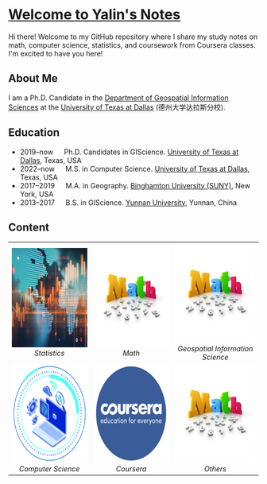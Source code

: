 # [Welcome to Yalin's Notes](https://gisyaliny.github.io/notes/)

Hi there! Welcome to my GitHub repository where I share my study notes on math, computer science, statistics, and coursework from Coursera classes. I'm excited to have you here!

## About Me

I am a Ph.D. Candidate in the [Department of Geospatial Information Sciences](https://epps.utdallas.edu/about/programs/geospatial-information-sciences/) at the [University of Texas at Dallas](https://www.utdallas.edu/) (德州大学达拉斯分校).

## Education

- 2019–now &emsp; Ph.D. Candidates in GIScience. [University of Texas at Dallas](https://epps.utdallas.edu/about/programs/geospatial-information-sciences/), Texas, USA
- 2022–now &emsp; M.S. in Computer Science. [University of Texas at Dallas](https://www.binghamton.edu/geography/), Texas, USA
- 2017–2019 &emsp; M.A. in Geography. [Binghamton University (SUNY)](https://www.binghamton.edu/geography/), New York, USA
- 2013–2017 &emsp; B.S. in GIScience. [Yunnan University](http://www.srees.ynu.edu.cn/english.htm), Yunnan, China

## Content

<table>
  <tr>
    <td align="center">
      <img src="docs\assets\statistics.jpg" alt="Statistics" width="200" height="200">
      <br>
      <em>Statistics</em>
    </td>
    <td align="center">
      <img src="docs\assets\math.png" alt="Math" width="200" height="200">
      <br>
      <em>Math</em>
    </td>
    <td align="center">
      <img src="docs\assets\math.png" alt="Geospatial Information Science" width="200" height="200">
      <br>
      <em>Geospatial Information Science</em>
    </td>
  </tr>
  <tr>
    <td align="center">
      <img src="docs\assets\computer-science.png" alt="Computer Science" width="200" height="200">
      <br>
      <em>Computer Science</em>
    </td>
    <td align="center">
      <img src="docs\assets\Coursera.png" alt="Coursera" width="200" height="200">
      <br>
      <em>Coursera</em>
    </td>
    <td align="center">
      <img src="docs\assets\math.png" alt="Others" width="200" height="200">
      <br>
      <em>Others</em>
    </td>
  </tr>
</table>
